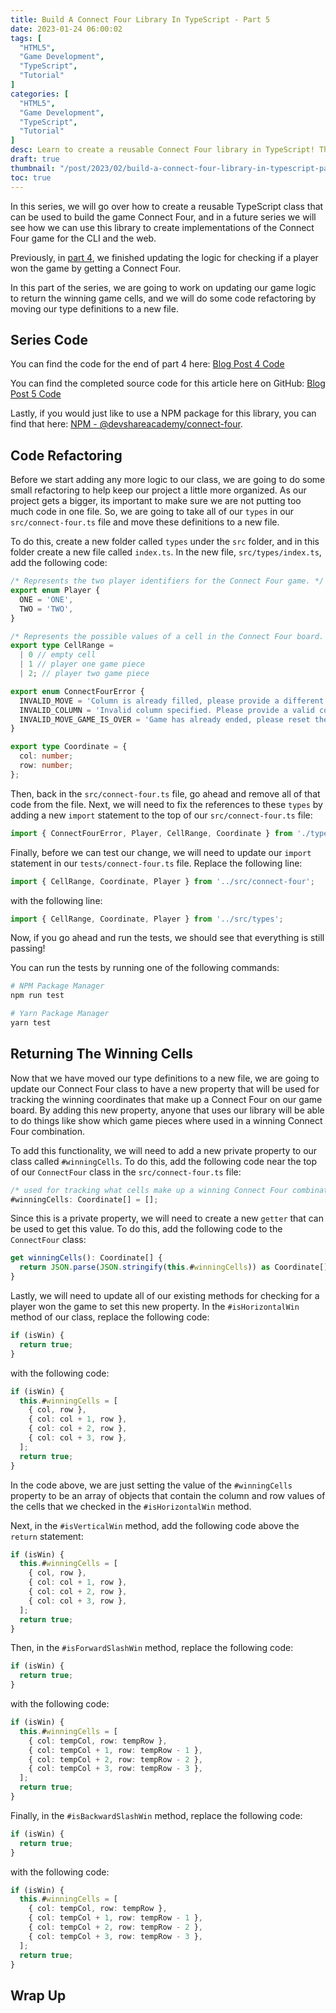 ```yaml
---
title: Build A Connect Four Library In TypeScript - Part 5
date: 2023-01-24 06:00:02
tags: [
  "HTML5",
  "Game Development",
  "TypeScript",
  "Tutorial"
]
categories: [
  "HTML5",
  "Game Development",
  "TypeScript",
  "Tutorial"
]
desc: Learn to create a reusable Connect Four library in TypeScript! This reusable library can be used to build any number of implementations of a Connect Four game - both for the web and CLI.
draft: true
thumbnail: "/post/2023/02/build-a-connect-four-library-in-typescript-part-5/images/build-a-connect-four-library-in-typescript-part-5-thumbnail.png"
toc: true
---
```


In this series, we will go over how to create a reusable TypeScript class that can be used to build the game Connect Four, and in a future series we will see how we can use this library to create implementations of the Connect Four game for the CLI and the web.

Previously, in [part 4](/post/2023/01/build-a-connect-four-library-in-typescript-part-4/), we finished updating the logic for checking if a player won the game by getting a Connect Four.

In this part of the series, we are going to work on updating our game logic to return the winning game cells, and we will do some code refactoring by moving our type definitions to a new file.

## Series Code

You can find the code for the end of part 4 here: [Blog Post 4 Code](https://github.com/devshareacademy/connect-four/tree/blog-post-4)

You can find the completed source code for this article here on GitHub: [Blog Post 5 Code](https://github.com/devshareacademy/connect-four/tree/blog-post-5)

Lastly, if you would just like to use a NPM package for this library, you can find that here: [NPM - @devshareacademy/connect-four](https://www.npmjs.com/package/@devshareacademy/connect-four).

## Code Refactoring

Before we start adding any more logic to our class, we are going to do some small refactoring to help keep our project a little more organized. As our project gets a bigger, its important to make sure we are not putting too much code in one file. So, we are going to take all of our `types` in our `src/connect-four.ts` file and move these definitions to a new file.

To do this, create a new folder called `types` under the `src` folder, and in this folder create a new file called `index.ts`. In the new file, `src/types/index.ts`, add the following code:

```typescript
/* Represents the two player identifiers for the Connect Four game. */
export enum Player {
  ONE = 'ONE',
  TWO = 'TWO',
}

/* Represents the possible values of a cell in the Connect Four board. */
export type CellRange =
  | 0 // empty cell
  | 1 // player one game piece
  | 2; // player two game piece

export enum ConnectFourError {
  INVALID_MOVE = 'Column is already filled, please provide a different column.',
  INVALID_COLUMN = 'Invalid column specified. Please provide a valid column number.',
  INVALID_MOVE_GAME_IS_OVER = 'Game has already ended, please reset the game.',
}

export type Coordinate = {
  col: number;
  row: number;
};
```

Then, back in the `src/connect-four.ts` file, go ahead and remove all of that code from the file. Next, we will need to fix the references to these `types` by adding a new `import` statement to the top of our `src/connect-four.ts` file:

```typescript
import { ConnectFourError, Player, CellRange, Coordinate } from './types';
```

Finally, before we can test our change, we will need to update our `import` statement in our `tests/connect-four.ts` file. Replace the following line:

```typescript
import { CellRange, Coordinate, Player } from '../src/connect-four';
```

with the following line:

```typescript
import { CellRange, Coordinate, Player } from '../src/types';
```

Now, if you go ahead and run the tests, we should see that everything is still passing!

You can run the tests by running one of the following commands:

```bash
# NPM Package Manager
npm run test

# Yarn Package Manager
yarn test
```

## Returning The Winning Cells

Now that we have moved our type definitions to a new file, we are going to update our Connect Four class to have a new property that will be used for tracking the winning coordinates that make up a Connect Four on our game board. By adding this new property, anyone that uses our library will be able to do things like show which game pieces where used in a winning Connect Four combination.

To add this functionality, we will need to add a new private property to our class called `#winningCells`. To do this, add the following code near the top of our `ConnectFour` class in the `src/connect-four.ts` file:

```typescript
/* used for tracking what cells make up a winning Connect Four combination */
#winningCells: Coordinate[] = [];
```

Since this is a private property, we will need to create a new `getter` that can be used to get this value. To do this, add the following code to the `ConnectFour` class:

```typescript
get winningCells(): Coordinate[] {
  return JSON.parse(JSON.stringify(this.#winningCells)) as Coordinate[];
}
```

Lastly, we will need to update all of our existing methods for checking for a player won the game to set this new property. In the `#isHorizontalWin` method of our class, replace the following code:

```typescript
if (isWin) {
  return true;
}
```

with the following code:

```typescript
if (isWin) {
  this.#winningCells = [
    { col, row },
    { col: col + 1, row },
    { col: col + 2, row },
    { col: col + 3, row },
  ];
  return true;
}
```

In the code above, we are just setting the value of the `#winningCells` property to be an array of objects that contain the column and row values of the cells that we checked in the `#isHorizontalWin` method.

Next, in the `#isVerticalWin` method, add the following code above the `return` statement:

```typescript
if (isWin) {
  this.#winningCells = [
    { col, row },
    { col: col + 1, row },
    { col: col + 2, row },
    { col: col + 3, row },
  ];
  return true;
}
```

Then, in the `#isForwardSlashWin` method, replace the following code:

```typescript
if (isWin) {
  return true;
}
```

with the following code:

```typescript
if (isWin) {
  this.#winningCells = [
    { col: tempCol, row: tempRow },
    { col: tempCol + 1, row: tempRow - 1 },
    { col: tempCol + 2, row: tempRow - 2 },
    { col: tempCol + 3, row: tempRow - 3 },
  ];
  return true;
}
```

Finally, in the `#isBackwardSlashWin` method, replace the following code:

```typescript
if (isWin) {
  return true;
}
```

with the following code:

```typescript
if (isWin) {
  this.#winningCells = [
    { col: tempCol, row: tempRow },
    { col: tempCol + 1, row: tempRow - 1 },
    { col: tempCol + 2, row: tempRow - 2 },
    { col: tempCol + 3, row: tempRow - 3 },
  ];
  return true;
}
```

## Wrap Up
